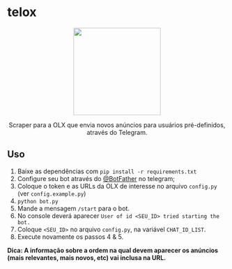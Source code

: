 # telox
<p align="center" >
<img width="200" height="200" src="https://user-images.githubusercontent.com/21281174/201219494-2f6ab07c-8f7b-407b-87a8-a871a63a6263.png"> 
<p>
<p align="center" >
Scraper para a OLX que envia novos anúncios para usuários pré-definidos, através do Telegram.
</p>

Uso
---
1. Baixe as dependências com `pip install -r requirements.txt`
2. Configure seu bot através do [@BotFather](https://t.me/botfather) no telegram;
3. Coloque o token e as URLs da OLX de interesse no arquivo `config.py` (ver `config.example.py`)
4. `python bot.py`
5. Mande a mensagem `/start` para o bot. 
6. No console deverá aparecer `User of id <SEU_ID> tried starting the bot.`
7. Coloque `<SEU_ID>` no arquivo `config.py`, na variável `CHAT_ID_LIST`.
8. Execute novamente os passos 4 & 5.


**Dica: A informação sobre a ordem na qual devem aparecer os anúncios (mais relevantes, mais novos, etc) vai inclusa na URL.**

